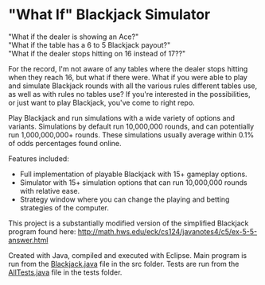 # "What If" Blackjack Simulator

"What if the dealer is showing an Ace?"  
"What if the table has a 6 to 5 Blackjack payout?"  
"What if the dealer stops hitting on 16 instead of 17??"

For the record, I'm not aware of any tables where the dealer stops hitting when they reach 16, but what if there were. What if you were able to play and simulate Blackjack rounds with all the various rules different tables use, as well as with rules no tables use? If you're interested in the possibilities, or just want to play Blackjack, you've come to right repo.

Play Blackjack and run simulations with a wide variety of options and variants. Simulations by default run 10,000,000 rounds, and can potentially run 1,000,000,000+ rounds. These simulations usually average within 0.1% of odds percentages found online.

Features included:  
* Full implementation of playable Blackjack with 15+ gameplay options.  
* Simulator with 15+ simulation options that can run 10,000,000 rounds with relative ease.  
* Strategy window where you can change the playing and betting strategies of the computer.

This project is a substantially modified version of the simplified Blackjack program found here: http://math.hws.edu/eck/cs124/javanotes4/c5/ex-5-5-answer.html

Created with Java, compiled and executed with Eclipse. Main program is run from the [Blackjack.java](BlackjackSim/src/Blackjack/Blackjack.java) file in the src folder. Tests are run from the [AllTests.java](BlackjackSim/tests/Blackjack/AllTests.java) file in the tests folder.
